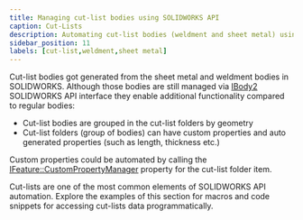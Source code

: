 ```yaml
---
title: Managing cut-list bodies using SOLIDWORKS API
caption: Cut-Lists
description: Automating cut-list bodies (weldment and sheet metal) using SOLIDWORKS API
sidebar_position: 11
labels: [cut-list,weldment,sheet metal]
---
```

Cut-list bodies got generated from the sheet metal and weldment bodies in SOLIDWORKS. Although those bodies are still managed via [IBody2](https://help.solidworks.com/2019/english/api/sldworksapi/solidworks.interop.sldworks~solidworks.interop.sldworks.ibody2.html) SOLIDWORKS API interface they enable additional functionality compared to regular bodies:

* Cut-list bodies are grouped in the cut-list folders by geometry
* Cut-list folders (group of bodies) can have custom properties and auto generated properties (such as length, thickness etc.)

Custom properties could be automated by calling the [IFeature::CustomPropertyManager](https://help.solidworks.com/2019/english/api/sldworksapi/SolidWorks.Interop.sldworks~SolidWorks.Interop.sldworks.IFeature~CustomPropertyManager.html) property for the cut-list folder item.

Cut-lists are one of the most common elements of SOLIDWORKS API automation. Explore the examples of this section for macros and code snippets for accessing cut-lists data programmatically.
